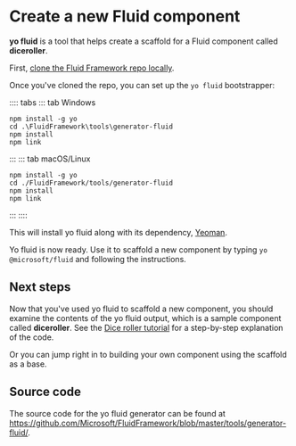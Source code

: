 # Create a new Fluid component

**yo fluid** is a tool that helps create a scaffold for a Fluid component called **diceroller**.

First, [clone the Fluid Framework repo locally](https://github.com/microsoft/FluidFramework).

Once you've cloned the repo, you can set up the `yo fluid` bootstrapper:

:::: tabs
::: tab Windows

```
npm install -g yo
cd .\FluidFramework\tools\generator-fluid
npm install
npm link
```

:::
::: tab macOS/Linux

```
npm install -g yo
cd ./FluidFramework/tools/generator-fluid
npm install
npm link
```

:::
::::

This will install yo fluid along with its dependency, [Yeoman](https://yeoman.io/).

Yo fluid is now ready. Use it to scaffold a new component by typing `yo @microsoft/fluid` and following the instructions.

## Next steps

Now that you've used yo fluid to scaffold a new component, you should examine the contents of the yo fluid output, which
is a sample component called **diceroller**. See the [Dice roller tutorial](../tutorials/dice-roller.md) for a
step-by-step explanation of the code.

Or you can jump right in to building your own component using the scaffold as a base.

## Source code

The source code for the yo fluid generator can be found at
<https://github.com/Microsoft/FluidFramework/blob/master/tools/generator-fluid/>.
